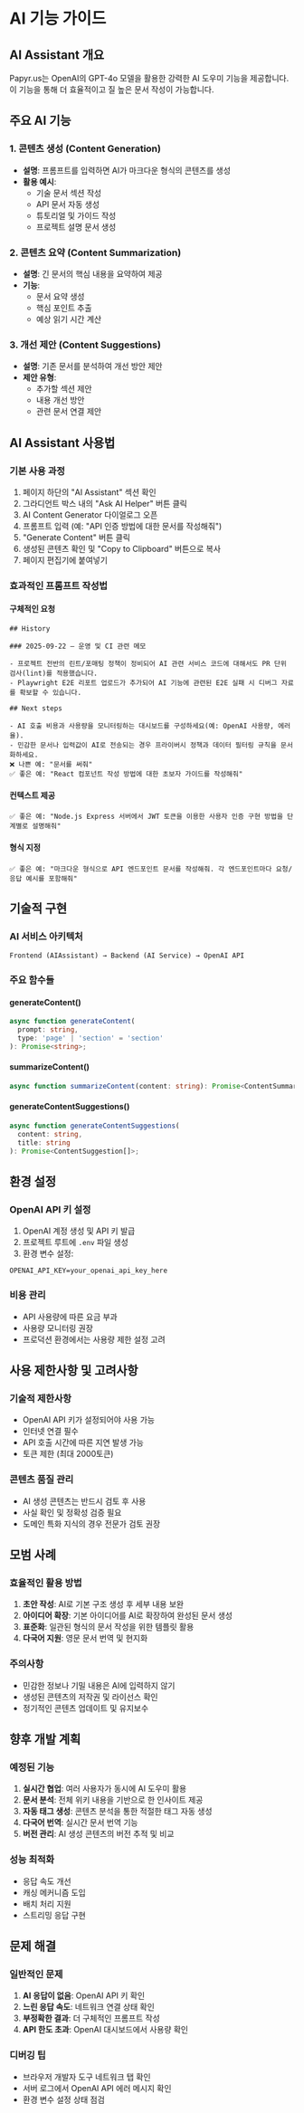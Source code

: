 # AI 기능 가이드

## AI Assistant 개요

Papyr.us는 OpenAI의 GPT-4o 모델을 활용한 강력한 AI 도우미 기능을 제공합니다. 이 기능을 통해 더 효율적이고 질 높은 문서 작성이 가능합니다.

## 주요 AI 기능

### 1. 콘텐츠 생성 (Content Generation)

- **설명**: 프롬프트를 입력하면 AI가 마크다운 형식의 콘텐츠를 생성
- **활용 예시**:
  - 기술 문서 섹션 작성
  - API 문서 자동 생성
  - 튜토리얼 및 가이드 작성
  - 프로젝트 설명 문서 생성

### 2. 콘텐츠 요약 (Content Summarization)

- **설명**: 긴 문서의 핵심 내용을 요약하여 제공
- **기능**:
  - 문서 요약 생성
  - 핵심 포인트 추출
  - 예상 읽기 시간 계산

### 3. 개선 제안 (Content Suggestions)

- **설명**: 기존 문서를 분석하여 개선 방안 제안
- **제안 유형**:
  - 추가할 섹션 제안
  - 내용 개선 방안
  - 관련 문서 연결 제안

## AI Assistant 사용법

### 기본 사용 과정

1. 페이지 하단의 "AI Assistant" 섹션 확인
2. 그라디언트 박스 내의 "Ask AI Helper" 버튼 클릭
3. AI Content Generator 다이얼로그 오픈
4. 프롬프트 입력 (예: "API 인증 방법에 대한 문서를 작성해줘")
5. "Generate Content" 버튼 클릭
6. 생성된 콘텐츠 확인 및 "Copy to Clipboard" 버튼으로 복사
7. 페이지 편집기에 붙여넣기

### 효과적인 프롬프트 작성법

#### 구체적인 요청

```
## History

### 2025-09-22 — 운영 및 CI 관련 메모

- 프로젝트 전반의 린트/포매팅 정책이 정비되어 AI 관련 서비스 코드에 대해서도 PR 단위 검사(lint)를 적용했습니다.
- Playwright E2E 리포트 업로드가 추가되어 AI 기능에 관련된 E2E 실패 시 디버그 자료를 확보할 수 있습니다.

## Next steps

- AI 호출 비용과 사용량을 모니터링하는 대시보드를 구성하세요(예: OpenAI 사용량, 에러율).
- 민감한 문서나 입력값이 AI로 전송되는 경우 프라이버시 정책과 데이터 필터링 규칙을 문서화하세요.
❌ 나쁜 예: "문서를 써줘"
✅ 좋은 예: "React 컴포넌트 작성 방법에 대한 초보자 가이드를 작성해줘"
```

#### 컨텍스트 제공

```
✅ 좋은 예: "Node.js Express 서버에서 JWT 토큰을 이용한 사용자 인증 구현 방법을 단계별로 설명해줘"
```

#### 형식 지정

```
✅ 좋은 예: "마크다운 형식으로 API 엔드포인트 문서를 작성해줘. 각 엔드포인트마다 요청/응답 예시를 포함해줘"
```

## 기술적 구현

### AI 서비스 아키텍처

```
Frontend (AIAssistant) → Backend (AI Service) → OpenAI API
```

### 주요 함수들

#### generateContent()

```typescript
async function generateContent(
  prompt: string,
  type: 'page' | 'section' = 'section'
): Promise<string>;
```

#### summarizeContent()

```typescript
async function summarizeContent(content: string): Promise<ContentSummary>;
```

#### generateContentSuggestions()

```typescript
async function generateContentSuggestions(
  content: string,
  title: string
): Promise<ContentSuggestion[]>;
```

## 환경 설정

### OpenAI API 키 설정

1. OpenAI 계정 생성 및 API 키 발급
2. 프로젝트 루트에 `.env` 파일 생성
3. 환경 변수 설정:

```env
OPENAI_API_KEY=your_openai_api_key_here
```

### 비용 관리

- API 사용량에 따른 요금 부과
- 사용량 모니터링 권장
- 프로덕션 환경에서는 사용량 제한 설정 고려

## 사용 제한사항 및 고려사항

### 기술적 제한사항

- OpenAI API 키가 설정되어야 사용 가능
- 인터넷 연결 필수
- API 호출 시간에 따른 지연 발생 가능
- 토큰 제한 (최대 2000토큰)

### 콘텐츠 품질 관리

- AI 생성 콘텐츠는 반드시 검토 후 사용
- 사실 확인 및 정확성 검증 필요
- 도메인 특화 지식의 경우 전문가 검토 권장

## 모범 사례

### 효율적인 활용 방법

1. **초안 작성**: AI로 기본 구조 생성 후 세부 내용 보완
2. **아이디어 확장**: 기본 아이디어를 AI로 확장하여 완성된 문서 생성
3. **표준화**: 일관된 형식의 문서 작성을 위한 템플릿 활용
4. **다국어 지원**: 영문 문서 번역 및 현지화

### 주의사항

- 민감한 정보나 기밀 내용은 AI에 입력하지 않기
- 생성된 콘텐츠의 저작권 및 라이선스 확인
- 정기적인 콘텐츠 업데이트 및 유지보수

## 향후 개발 계획

### 예정된 기능

1. **실시간 협업**: 여러 사용자가 동시에 AI 도우미 활용
2. **문서 분석**: 전체 위키 내용을 기반으로 한 인사이트 제공
3. **자동 태그 생성**: 콘텐츠 분석을 통한 적절한 태그 자동 생성
4. **다국어 번역**: 실시간 문서 번역 기능
5. **버전 관리**: AI 생성 콘텐츠의 버전 추적 및 비교

### 성능 최적화

- 응답 속도 개선
- 캐싱 메커니즘 도입
- 배치 처리 지원
- 스트리밍 응답 구현

## 문제 해결

### 일반적인 문제

1. **AI 응답이 없음**: OpenAI API 키 확인
2. **느린 응답 속도**: 네트워크 연결 상태 확인
3. **부정확한 결과**: 더 구체적인 프롬프트 작성
4. **API 한도 초과**: OpenAI 대시보드에서 사용량 확인

### 디버깅 팁

- 브라우저 개발자 도구 네트워크 탭 확인
- 서버 로그에서 OpenAI API 에러 메시지 확인
- 환경 변수 설정 상태 점검
